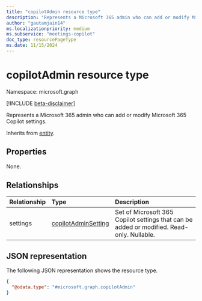 ```yaml
---
title: "copilotAdmin resource type"
description: "Represents a Microsoft 365 admin who can add or modify Microsoft 365 Copilot settings."
author: "gautamjain14"
ms.localizationpriority: medium
ms.subservice: "meetings-copilot"
doc_type: resourcePageType
ms.date: 11/15/2024
---
```


# copilotAdmin resource type

Namespace: microsoft.graph

[!INCLUDE [beta-disclaimer](../../includes/beta-disclaimer.md)]

Represents a Microsoft 365 admin who can add or modify Microsoft 365 Copilot settings.


Inherits from [entity](../resources/entity.md).

## Properties

None.

## Relationships
|Relationship|Type|Description|
|:---|:---|:---|
|settings|[copilotAdminSetting](../resources/copilotadminsetting.md)|Set of Microsoft 365 Copilot settings that can be added or modified. Read-only. Nullable.|

## JSON representation
The following JSON representation shows the resource type.
<!-- {
  "blockType": "resource",
  "keyProperty": "id",
  "@odata.type": "microsoft.graph.copilotAdmin",
  "baseType": "microsoft.graph.entity",
  "openType": false
}
-->
``` json
{
  "@odata.type": "#microsoft.graph.copilotAdmin"
}
```

